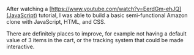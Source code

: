 After watching a [https://www.youtube.com/watch?v=EerdGm-ehJQ](JavaScript) tutorial, I was able to build a basic semi-functional Amazon clone with JavaScript, HTML, and CSS.

There are definitely places to improve, for example not having a default value of 3 items in the cart, or the tracking system that could be made interactive. 
